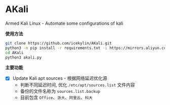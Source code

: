 # AKali
Armed Kali Linux - Automate some configurations of kali

**使用方法**

```bash
git clone https://github.com/icekylin/AKali.git
python3 -m pip install -r requirements.txt -i https://mirrors.aliyun.com/pypi/simple/
cd AKali
python3 akali.py
```

**主要功能**

- [x] Update Kali apt sources - 根据网络延迟优化源
  - 判断不同延迟时间, 优化 `/etc/apt/sources.list` 文件内容
  - 备份的文件名称为 `sources.list.backup`
  - 目前包含 `Office`、`浙大`、`阿里云`、`科大`